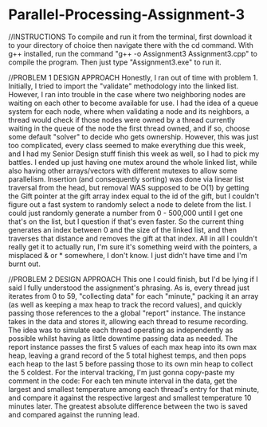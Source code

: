 # Parallel-Processing-Assignment-3

//INSTRUCTIONS To compile and run it from the terminal, first download it to your directory of choice then navigate there with the cd command. With g++ installed, run the command "g++ -o Assignment3 Assignment3.cpp" to compile the program. Then just type "Assignment3.exe" to run it.

//PROBLEM 1 DESIGN APPROACH Honestly, I ran out of time with problem 1. Initially, I tried to import the "validate" methodology into the linked list. However, I ran into trouble in the case where two neighboring nodes are waiting on each other to become available for use. I had the idea of a queue system for each node, where when validating a node and its neighbors, a thread would check if those nodes were owned by a thread currently waiting in the queue of the node the first thread owned, and if so, choose some default "solver" to decide who gets ownership. However, this was just too complicated, every class seemed to make everything due this week, and I had my Senior Design stuff finish this week as well, so I had to pick my battles. I ended up just having one mutex around the whole linked list, while also having other arrays/vectors with different mutexes to allow some parallelism. Insertion (and consequently sorting) was done via linear list traversal from the head, but removal WAS supposed to be O(1) by getting the Gift pointer at the gift array index equal to the id of the gift, but I couldn't figure out a fast system to randomly select a node to delete from the list. I could just randomly generate a number from 0 - 500,000 until I get one that's on the list, but I question if that's even faster. So the current thing generates an index between 0 and the size of the linked list, and then traverses that distance and removes the gift at that index. All in all I couldn't really get it to actually run, I'm sure it's something weird with the pointers, a misplaced & or * somewhere, I don't know. I just didn't have time and I'm burnt out.

//PROBLEM 2 DESIGN APPROACH This one I could finish, but I'd be lying if I said I fully understood the assignment's phrasing. As is, every thread just iterates from 0 to 59, "collecting data" for each "minute," packing it an array (as well as keeping a max heap to track the record values), and quickly passing those references to the a global "report" instance. The instance takes in the data and stores it, allowing each thread to resume recording. The idea was to simulate each thread operating as independently as possible whilst having as little downtime passing data as needed. The report instance passes the first 5 values of each max heap into its own max heap, leaving a grand record of the 5 total highest temps, and then pops each heap to the last 5 before passing those to its own min heap to collect the 5 coldest. For the interval tracking, I'm just gonna copy-paste my comment in the code: For each ten minute interval in the data, get the largest and smallest temperature among each thread's entry for that minute, and compare it against the respective largest and smallest temperature 10 minutes later. The greatest absolute difference between the two is saved and compared against the running lead.
